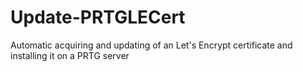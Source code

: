 # Update-PRTGLECert
Automatic acquiring and updating of an Let's Encrypt certificate and installing it on a PRTG server
